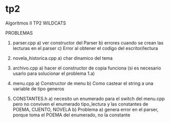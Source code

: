 # tp2
Algoritmos II TP2 WILDCATS

PROBLEMAS

1) parser.cpp
  a) ver constructor del Parser
  b) errores cuando se crean las lecturas en el parser
  c) Error al obtener el codigo del escritor/lectura

2) novela_historica.cpp
  a) char dinamico del tema

3) archivo.cpp
  a) hacer el constructor de copia funciona (si es necesario usarlo para solucionar el problema 1.a)

4) menu.cpp
  a) Constructor de menu
  b) Como castear el string a una variable de tipo generos
 
5) CONSTANTES.h
  a) necesito un enumerado para el switch del menu.cpp pero no conviven el enumerado tipo_lectura y las constantes de POEMA, CUENTO, NOVELA
  b) Problema a) genera error en el parser, porque toma el POEMA del enumerado, no la constante
